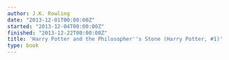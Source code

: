 ```yaml
---
author: J.K. Rowling
date: "2013-12-01T00:00:00Z"
started: "2013-12-04T00:00:00Z"
finished: "2013-12-22T00:00:00Z"
title: 'Harry Potter and the Philosopher''s Stone (Harry Potter, #1)'
type: book
---
```


